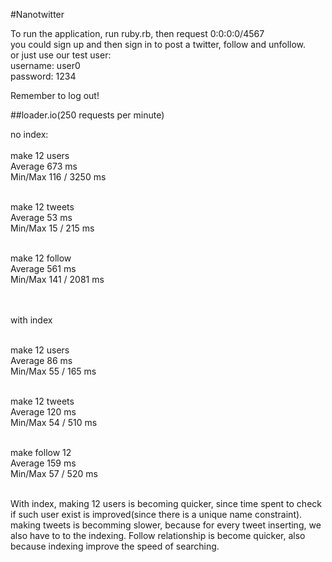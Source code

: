 #Nanotwitter

To run the application, run ruby.rb, then request 0:0:0:0/4567 <br>
you could sign up and then sign in to post a twitter, follow and unfollow.<br>
or just use our test user:<br>
username: user0 <br>
password: 1234<br>


Remember to log out!


##loader.io(250 requests per minute)

no index:<br><br>
make 12 users<br>
Average	673 ms<br>
Min/Max	116 / 3250 ms<br><br>

make 12 tweets<br>
Average	53 ms<br>
Min/Max	15 / 215 ms<br><br>

make 12 follow<br>
Average	561 ms<br>
Min/Max	141 / 2081 ms<br><br><br>

with index<br><br>

make 12 users<br>
Average	86 ms<br>
Min/Max	55 / 165 ms<br><br>

make 12 tweets<br>
Average	120 ms<br>
Min/Max	54 / 510 ms<br><br>

make follow 12<br>
Average	159 ms<br>
Min/Max	57 / 520 ms<br><br>

With index, making 12 users is becoming quicker, since time spent to check if such user exist is improved(since there is a unique name constraint). making tweets is becomming slower, because for every tweet inserting, we also have to to the indexing. Follow relationship is become quicker, also because indexing improve the speed of searching.